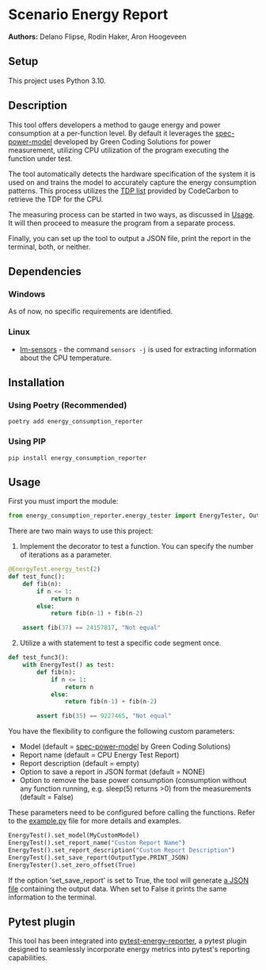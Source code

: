 # Scenario Energy Report

**Authors:** Delano Flipse, Rodin Haker, Aron Hoogeveen


## Setup

This project uses Python 3.10.

## Description

This tool offers developers a method to gauge energy and power consumption at a per-function level. By default it leverages the [spec-power-model](https://github.com/green-coding-solutions/spec-power-model) developed by Green Coding Solutions for power measurement, utilizing CPU utilization of the program executing the function under test.

The tool automatically detects the hardware specification of the system it is used on and trains the model to accurately capture the energy consumption patterns. This process utilizes the [TDP list](https://github.com/mlco2/codecarbon/blob/master/codecarbon/data/hardware/cpu\_power.csv}{https://github.com/mlco2/codecarbon/blob/master/codecarbon/data/hardware/cpu\_power.csv) provided by CodeCarbon to retrieve the TDP for the CPU.

The measuring process can be started in two ways, as discussed in [Usage](#Usage). It will then proceed to measure the program from a separate process.

Finally, you can set up the tool to output a JSON file, print the report in the terminal, both, or neither.

## Dependencies

### Windows
As of now, no specific requirements are identified.

### Linux

- [lm-sensors](https://github.com/lm-sensors/lm-sensors) - the command `sensors -j` is used for extracting information about the CPU temperature.

## Installation

### Using Poetry (Recommended)
```console
poetry add energy_consumption_reporter
```

### Using PIP
```console
pip install energy_consumption_reporter
```

## Usage

First you must import the module:

```python
from energy_consumption_reporter.energy_tester import EnergyTester, OutputType
```

There are two main ways to use this project:

1. Implement the decorator to test a function. You can specify the number of iterations as a parameter.

``` python
@EnergyTest.energy_test(2)
def test_func():
    def fib(n):
        if n <= 1:
            return n
        else:
            return fib(n-1) + fib(n-2)

    assert fib(37) == 24157817, "Not equal"
```

2. Utilize a with statement to test a specific code segment once.

``` python
def test_func3():
    with EnergyTest() as test:
        def fib(n):
            if n <= 1:
                return n
            else:
                return fib(n-1) + fib(n-2)

        assert fib(35) == 9227465, "Not equal"
```

You have the flexibility to configure the following custom parameters:
- Model (default = [spec-power-model](https://github.com/green-coding-solutions/spec-power-model) by Green Coding Solutions)
- Report name (default = CPU Energy Test Report)
- Report description (default = empty)
- Option to save a report in JSON format (default = NONE)
- Option to remove the base power consumption (consumption without any function running, e.g. sleep(5) returns >0) from the measurements (default = False)

These parameters need to be configured before calling the functions. Refer to the [example.py](https://github.com/aron-hoogeveen/energy-consumption-reporter/blob/main/example.py) file for more details and examples.

``` python
EnergyTest().set_model(MyCustomModel)
EnergyTest().set_report_name("Custom Report Name")
EnergyTest().set_report_description("Custom Report Description")
EnergyTest().set_save_report(OutputType.PRINT_JSON)
EnergyTester().set_zero_offset(True)
```

If the option 'set_save_report' is set to True, the tool will generate [a JSON file](https://github.com/aron-hoogeveen/energy-consumption-reporter/blob/main/reporterdashboard/example-reports/report1.json) containing the output data. When set to False it prints the same information to the terminal.

## Pytest plugin

This tool has been integrated into [pytest-energy-reporter](https://github.com/delanoflipse/pytest-energy-reporter), a pytest plugin designed to seamlessly incorporate energy metrics into pytest's reporting capabilities.